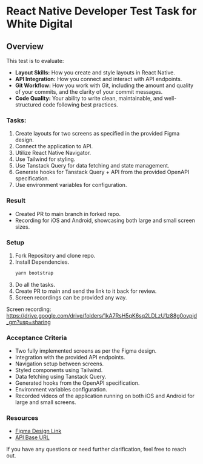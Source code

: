 # React Native Developer Test Task for White Digital

## Overview

This test is to evaluate:

- **Layout Skills:** How you create and style layouts in React Native.
- **API Integration:** How you connect and interact with API endpoints.
- **Git Workflow:** How you work with Git, including the amount and quality of your commits, and the clarity of your commit messages.
- **Code Quality:** Your ability to write clean, maintainable, and well-structured code following best practices.

### Tasks:

1. Create layouts for two screens as specified in the provided Figma design.
2. Connect the application to API.
3. Utilize React Native Navigator.
4. Use Tailwind for styling.
5. Use Tanstack Query for data fetching and state management.
6. Generate hooks for Tanstack Query + API from the provided OpenAPI specification.
7. Use environment variables for configuration.

### Result

- Created PR to main branch in forked repo.
- Recording for iOS and Android, showcasing both large and small screen sizes.

### Setup

1. Fork Repository and clone repo.
2. Install Dependencies.
   ```bash
   yarn bootstrap
   ```
3. Do all the tasks.
4. Create PR to main and send the link to it back for review.
5. Screen recordings can be provided any way.

Screen recording:
https://drive.google.com/drive/folders/1kA7RsH5qK6sq2LDLzU1z88g0ovpjd_gm?usp=sharing

### Acceptance Criteria

- Two fully implemented screens as per the Figma design.
- Integration with the provided API endpoints.
- Navigation setup between screens.
- Styled components using Tailwind.
- Data fetching using Tanstack Query.
- Generated hooks from the OpenAPI specification.
- Environment variables configuration.
- Recorded videos of the application running on both iOS and Android for large and small screens.

### Resources

- [Figma Design Link](https://www.figma.com/design/eMcgoiZbYd1PH5FioYfeQt/Test-Task-React-Native-Developer-WD?node-id=1-138&t=Aovesqj5WVWzlIZo-1)
- [API Base URL](https://test-task-server-production.up.railway.app/openApi)

If you have any questions or need further clarification, feel free to reach out.
